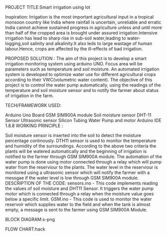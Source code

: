 
PROJECT TITLE:Smart irrigation using Iot

Inspiration: Irrigation is the most important agricultural input in a tropical monsoon country like India where rainfall is uncertain, unreliable and erratic India cannot achieve sustained progress in agriculture unless and until more than half of the cropped area is brought under assured irrigation.Intensive irrigation has lead to sharp rise in sub-soil water,leading to water-logging,soil salinity and alkalinity.It also leds to large wastage of human labour.Hence, crops are affected by the ill-effects of bad irrigation.

PROPOSED SOLUTION : The aim of this project is to develop a smart irrigation monitoring system using arduino UNO. Focus area will be parameters such as temperature and soil moisture. An automated irrigation system is developed to optimize water use for different agricultural crops according to their VWC(volumetric water content). The objective of this project is to control the water pump automatically, using the readings of the temperature and soil moisture sensor and to notify the farmer about status of irrigation in the farm.

TECH/FRAMEWORK USED:

Arduino Uno Board
GSM SIM900A module
Soil moisture sensor
DHT-11 Sensor
Ultrasonic sensor
Silicon Tubing
Water Pump and motor
Arduino IDE 1.8.8
WORKING PRINCIPLE :

Soil moisture sensor is inserted into the soil to detect the moisture percentage continously.
DTH11 sensor is used to monitor the temperature and humidity of the surroundings.
According to the above two criteria the plants will be watered automatically and the beginning of irrigation is notified to the farmer through GSM SIM900A module.
The automation of the water pump is done using motor connected through a relay which will pump water from the reserviour to the plants.
The water level in the reserviour is monitored using a ultrasonic sensor which will notify the farmer with a messgae if the water level is low through GSM SIM900A module.
DESCRIPTION OF THE CODE: sensors.ino - This code implements reading the values of soil moisture and DHT11 Sensor. It triggers the water pump motor which is connected through a relay when the moisture value goes below a specific limit. GSM.ino - This code is used to monitor the water reservoir which supplies water to the field and when the tank is almost empty, a message is sent to the farmer using GSM SIM900A Module.

BLOCK DIAGRAM:s-png






FLOW CHART:hack
